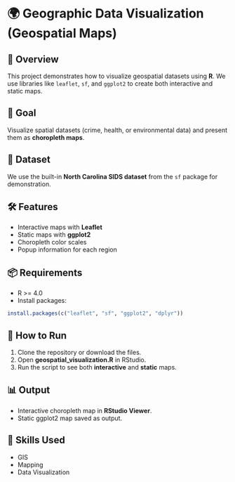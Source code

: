 # 🌍 Geographic Data Visualization (Geospatial Maps)

## 📌 Overview
This project demonstrates how to visualize geospatial datasets using **R**. We use libraries like `leaflet`, `sf`, and `ggplot2` to create both interactive and static maps.

## 🎯 Goal
Visualize spatial datasets (crime, health, or environmental data) and present them as **choropleth maps**.

## 📂 Dataset
We use the built-in **North Carolina SIDS dataset** from the `sf` package for demonstration.

## 🛠️ Features
- Interactive maps with **Leaflet**
- Static maps with **ggplot2**
- Choropleth color scales
- Popup information for each region

## 📦 Requirements
- R >= 4.0
- Install packages:
```r
install.packages(c("leaflet", "sf", "ggplot2", "dplyr"))
```

## 🚀 How to Run
1. Clone the repository or download the files.
2. Open **geospatial_visualization.R** in RStudio.
3. Run the script to see both **interactive** and **static** maps.

## 📊 Output
- Interactive choropleth map in **RStudio Viewer**.
- Static ggplot2 map saved as output.

## 📌 Skills Used
- GIS
- Mapping
- Data Visualization
